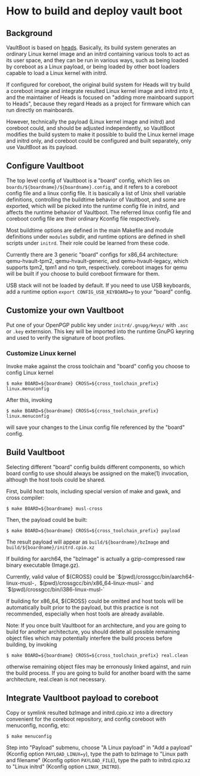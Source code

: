 # How to build and deploy vault boot

## Background
VaultBoot is based on [heads](https://github.com/osresearch/heads). Basically, its build system generates an ordinary Linux kernel image and an initrd containing various tools to act as its user space, and they can be run in various ways, such as being loaded by coreboot as a Linux payload, or being loaded by other boot loaders capable to load a Linux kernel with initrd.

If configured for coreboot, the original build system for Heads will try build a coreboot image and integrate resulted Linux kernel image and initrd into it, and the maintainer of Heads is focused on "adding more mainboard support to Heads", because they regard Heads as a project for firmware which can run directly on mainboards.

However, technically the payload (Linux kernel image and initrd) and coreboot could, and should be adjusted independently, so VaultBoot modifies the build system to make it possible to build the Linux kernel image and initrd only, and coreboot could be configured and built separately, only use VaultBoot as its payload.

## Configure Vaultboot
The top level config of Vaultboot is a "board" config, which lies on `boards/${boardname}/${boardname}.config`, and it refers to a coreboot config file and a linux config file. It is basically a list of Unix shell variable definitions, controlling the buildtime behavior of Vaultboot, and some are exported, which will be picked into the runtime config file in initrd, and affects the runtime behavior of Vaultboot. The referred linux config file and coreboot config file are their ordinary Kconfig file respectively.

Most buildtime options are defined in the main Makefile and module definitions under `modules` subdir, and runtime options are defined in shell scripts under `initrd`. Their role could be learned from these code.

Currently there are 3 generic "board" configs for x86_64 architecture: qemu-hvault-tpm2, qemu-hvault-generic, and qemu-hvault-legacy, which supports tpm2, tpm1 and no tpm, respectively. coreboot images for qemu will be built if you choose to build coreboot firmware for them.

USB stack will not be loaded by default. If you need to use USB keyboards, add a runtime option `export CONFIG_USB_KEYBOARD=y` to your "board" config.

## Customize your own Vaultboot
Put one of your OpenPGP public key under `initrd/.gnupg/keys/` with `.asc` or `.key` externsion. This key will be imported into the runtime GnuPG keyring and used to verify the signature of boot profiles.

### Customize Linux kernel
Invoke make against the cross toolchain and "board" config you choose to config Linux kernel
```
$ make BOARD=${boardname} CROSS=${cross_toolchain_prefix} linux.menuconfig
```
After this, invoking
```
$ make BOARD=${boardname} CROSS=${cross_toolchain_prefix} linux.menuconfig
```
will save your changes to the Linux config file referenced by the "board" config.

## Build Vaultboot
Selecting different "board" config builds different components, so which board config to use should always be assigned on the make(1) invocation, although the host tools could be shared.

First, build host tools, including special version of make and gawk, and cross compiler:

```
$ make BOARD=${boardname} musl-cross
```

Then, the payload could be built:

```
$ make BOARD=${boardname} CROSS=${cross_toolchain_prefix} payload
```

The result payload will appear as `build/${boardname}/bzImage` and `build/${boardname}/initrd.cpio.xz`

If building for aarch64, the "bzImage" is actually a gzip-compressed raw binary executable (Image.gz).

Currently, valid value of ${CROSS} could be `$(pwd)/crossgcc/bin/aarch64-linux-musl-`, `$(pwd)/crossgcc/bin/x86_64-linux-musl-` and `$(pwd)/crossgcc/bin/i386-linux-musl-`

If building for x86_64, ${CROSS} could be omitted and host tools will be automatically built prior to the payload, but this practice is not recommended, especially when host tools are already available.

Note: If you once built Vaultboot for an architecture, and you are going to build for another architecture, you should delete all possible remaining object files which may potentially interfere the build process before building, by invoking

```
$ make BOARD=${boardname} CROSS=${cross_toolchain_prefix} real.clean
```

otherwise remaining object files may be erronously linked against, and ruin the build process. If you are going to build for another board with the same architecture, real.clean is not necessary.

## Integrate Vaultboot payload to coreboot
Copy or symlink resulted bzImage and initrd.cpio.xz into a directory convenient for the coreboot repository, and config coreboot with menuconfig, nconfig, etc:

```
$ make menuconfig
```

Step into "Payload" submenu, choose "A Linux payload" in "Add a payload" (Kconfig option `PAYLOAD_LINUX=y`), type the path to bzImage to "Linux path and filename" (Kconfig option `PAYLOAD_FILE`), type the path to initrd.cpio.xz to "Linux initrd" (Kconfig option `LINUX_INITRD`).
